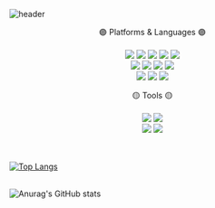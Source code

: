 ![header](https://capsule-render.vercel.app/api?type=waving&color=auto&height=300&section=header&text=Sooozz%20Github!&fontSize=90&animation=fadeIn&fontAlignY=38&&descAlignY=51&descAlign=62)
<p align='center'>
  🟣 Platforms & Languages 🟣<br><br>
  <img src="https://img.shields.io/badge/Java-auto?style=flat&logo=Java&logoColor=white"/>
  <img src="https://img.shields.io/badge/HTML5-E34F26?style=flat&logo=HTML5&logoColor=white"/>
  <img src="https://img.shields.io/badge/CSS3-1572B6?style=flat&logo=CSS3&logoColor=white"/>
  <img src="https://img.shields.io/badge/JavaScript-F7DF1E?style=flat&logo=JavaScript&logoColor=white"/>
  <img src="https://img.shields.io/badge/jQuery-0769AD?style=flat&logo=jQuery&logoColor=white"/> <br>
  
  <img src="https://img.shields.io/badge/MySQL-4479A1?style=flat&logo=MySQL&logoColor=white"/>
  <img src="https://img.shields.io/badge/AWS-232F3E?style=flat&logo=Amazon AWS&logoColor=white"/>
  <img src="https://img.shields.io/badge/Spring-6DB33F?style=flat&logo=Spring&logoColor=white"/>
  <img src="https://img.shields.io/badge/Bootstrap-7952B3?style=flat&logo=Bootstrap&logoColor=white"/> <br>
  <img src="https://img.shields.io/badge/Python-3776AB?style=flat&logo=Python&logoColor=white"/>
  <img src="https://img.shields.io/badge/Google Colab-F9AB00?style=flat&logo=Google Colab&logoColor=white"/>
  <img src="https://img.shields.io/badge/Jupyter-F37626?style=flat&logo=Jupyter&logoColor=white"/>
</p>
<p align='center'>
  🟡 Tools 🟡<br><br>
  <img src="https://img.shields.io/badge/Eclipse-2C2255?style=flat&logo=Eclipse IDE&logoColor=white"/>
  <img src="https://img.shields.io/badge/Visual Studio Code-007ACC?style=flat&logo=Visual Studio Code&logoColor=white"/> <br>

  <img src="https://img.shields.io/badge/Tomcat-F8DC75?style=flat&logo=Apache Tomcat&logoColor=white"/>
  <img src="https://img.shields.io/badge/GitHub-181717?style=flat&logo=GitHub&logoColor=white"/> <br><br><br>
</p>


[![Top Langs](https://github-readme-stats.vercel.app/api/top-langs/?username=sooozz&layout=compact)](https://github.com/sooozz/github-readme-stats)<br><br>

![Anurag's GitHub stats](https://github-readme-stats.vercel.app/api?username=sooozz&show_icons=true)<br><br>
